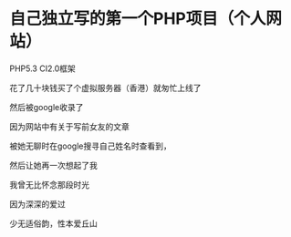 # 自己独立写的第一个PHP项目（个人网站）

PHP5.3  CI2.0框架

花了几十块钱买了个虚拟服务器（香港）就匆忙上线了

然后被google收录了

因为网站中有关于写前女友的文章

被她无聊时在google搜寻自己姓名时查看到，

然后让她再一次想起了我

我曾无比怀念那段时光

因为深深的爱过

少无适俗韵，性本爱丘山
